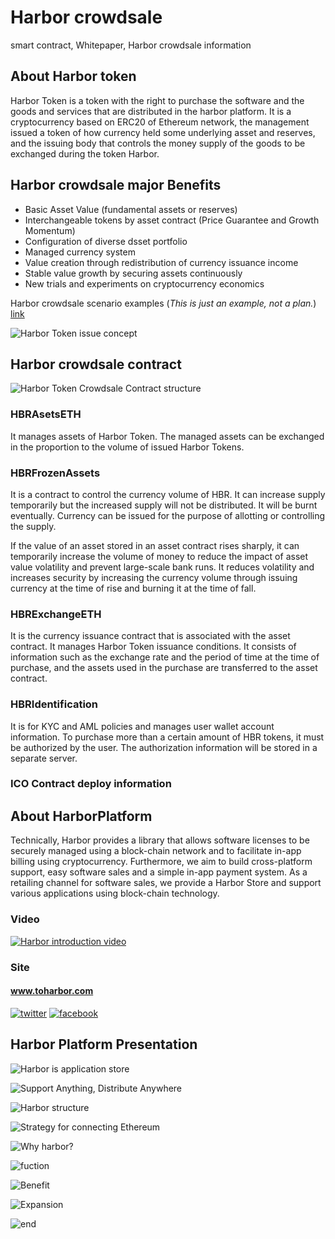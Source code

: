 # Harbor crowdsale

smart contract, Whitepaper, Harbor crowdsale information

## About Harbor token

Harbor Token is a token with the right to purchase the software and the goods and services that are distributed in the harbor platform. It is a cryptocurrency based on ERC20 of Ethereum network, the management issued a token of how currency held some underlying asset and reserves, and the issuing body that controls the money supply of the goods to be exchanged during the token Harbor.

## Harbor crowdsale major Benefits

- Basic Asset Value (fundamental assets or reserves)
- Interchangeable tokens by asset contract (Price Guarantee and Growth Momentum)
- Configuration of diverse dsset portfolio
- Managed currency system
- Value creation through redistribution of currency issuance income
- Stable value growth by securing assets continuously
- New trials and experiments on cryptocurrency economics

Harbor crowdsale scenario examples (*This is just an example, not a plan.*)
[link](https://docs.google.com/spreadsheets/d/1HoIUNR-K55de0KaysTnZiMjszJtl_qU0C0AXG58jlQc/edit?usp=sharing)

![](img/token_concept1.png "Harbor Token issue concept")

## Harbor crowdsale contract

![](img/HBRCrowdsaleContractor01.png "Harbor Token Crowdsale Contract structure")

### HBRAsetsETH
It manages assets of Harbor Token. The managed assets can be exchanged in the proportion to the volume of issued Harbor Tokens.

### HBRFrozenAssets
It is a contract to control the currency volume of HBR. It can increase supply temporarily but the increased supply will not be distributed. It will be burnt eventually.
Currency can be issued for the purpose of allotting or controlling the supply.
 
If the value of an asset stored in an asset contract rises sharply, it can temporarily increase the volume of money to reduce the impact of asset value volatility and prevent large-scale bank runs.
It reduces volatility and increases security by increasing the currency volume through issuing currency at the time of rise and burning it at the time of fall.

### HBRExchangeETH
It is the currency issuance contract that is associated with the asset contract. It manages Harbor Token issuance conditions. It consists of information such as the exchange rate and the period of time at the time of purchase, and the assets used in the purchase are transferred to the asset contract.

### HBRIdentification
It is for KYC and AML policies and manages user wallet account information.
To purchase more than a certain amount of HBR tokens, it must be authorized by the user. The authorization information will be stored in a separate server.
 

### ICO Contract deploy information

<!-- HarborCrowdsale: [0x84b42a80283a8936ffe95f1fe3762ba4538ce21a](https://etherscan.io/address/0x84b42a80283a8936ffe95f1fe3762ba4538ce21a) -->


## About HarborPlatform

Technically, Harbor provides a library that allows software licenses to be securely managed using a block-chain network and to facilitate in-app billing using cryptocurrency.
Furthermore, we aim to build cross-platform support, easy software sales and a simple in-app payment system.
As a retailing channel for software sales, we provide a Harbor Store and support various applications using block-chain technology.

### Video

[![Harbor introduction video](https://img.youtube.com/vi/qTYIwlzJfRs/0.jpg)](https://www.youtube.com/watch?v=qTYIwlzJfRs)

### Site

#### www.toharbor.com

[![](http://i.imgur.com/tXSoThF.png "twitter")](https://twitter.com/HarborSupport)
[![](http://i.imgur.com/P3YfQoD.png "facebook")](https://www.facebook.com/HarborToken)


## Harbor Platform Presentation

![](img/harbor_ppt_01.JPG "Harbor is application store")

![](img/harbor_ppt_02.JPG "Support Anything, Distribute Anywhere")

![](img/harbor_ppt_03.JPG "Harbor structure")

![](img/harbor_ppt_04.JPG "Strategy for connecting Ethereum")

![](img/harbor_ppt_05.JPG "Why harbor?")

![](img/harbor_ppt_06.JPG "fuction")

![](img/harbor_ppt_07.JPG "Benefit")

![](img/harbor_ppt_08.JPG "Expansion")

![](img/harbor_ppt_09.JPG "end")

